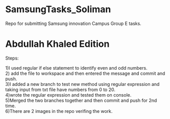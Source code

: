 # SamsungTasks_Soliman
Repo for submitting Samsung innovation Campus Group E tasks. 


# Abdullah Khaled Edition 

Steps: 

1)I used regular if else statement to identify even and odd numbers. <br />
2) add the file to workspace and then entered the message and commit and push. <br />
3)I added a new branch to test new method using regular expression and taking input from txt file have numbers from 0 to 20. <br />
4)wrote the regular expression and tested them on console. <br />
5)Merged the two branches together and then commit and push for 2nd time. <br />
6)There are 2 images in the repo verifing the work. <br />
